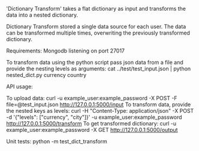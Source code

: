 'Dictionary Transform' takes a flat dictionary as input and transforms the data into a nested dictionary. 

Dictionary Transform stored a single data source for each user. The data can be transformed multiple times, overwriting the previously transformed dictionary.  

Requirements: 
Mongodb listening on port 27017

To transform data using the python script pass json data from a file and provide the nesting levels as arguments:
cat ../test/test_input.json |  python nested_dict.py currency country


API usage: 

To upload data:
curl -u example_user:example_password -X POST -F file=@test_input.json http://127.0.0.1:5000/input
To transform data, provide the nested keys as levels:
curl -H "Content-Type: application/json"  -X POST -d '{"levels": ["currency", "city"]}' -u example_user:example_password http://127.0.0.1:5000/transform
To get transformed dictionary:
curl -u example_user:example_password  -X GET http://127.0.0.1:5000/output

Unit tests:
python -m test_dict_transform
